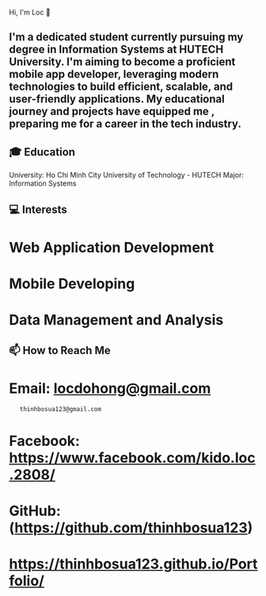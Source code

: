 Hi, I'm Loc 👋
## I'm a dedicated student currently pursuing my degree in Information Systems at HUTECH University. I'm aiming to become a proficient mobile app developer, leveraging modern technologies to build efficient, scalable, and user-friendly applications. My educational journey and projects have equipped me , preparing me for a career in the tech industry.
## 🎓 Education
University: Ho Chi Minh City University of Technology - HUTECH 
Major: Information Systems
## 💻 Interests
# Web Application Development
# Mobile Developing
# Data Management and Analysis
## 📫 How to Reach Me
# Email: locdohong@gmail.com
       thinhbosua123@gmail.com
# Facebook: https://www.facebook.com/kido.loc.2808/
# GitHub: (https://github.com/thinhbosua123)
# https://thinhbosua123.github.io/Portfolio/
